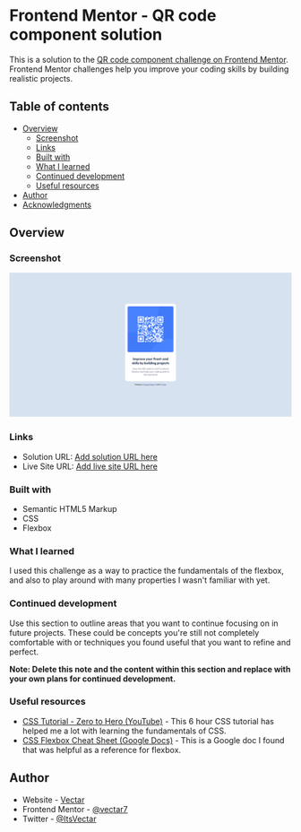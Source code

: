 # Frontend Mentor - QR code component solution

This is a solution to the [QR code component challenge on Frontend Mentor](https://www.frontendmentor.io/challenges/qr-code-component-iux_sIO_H). Frontend Mentor challenges help you improve your coding skills by building realistic projects. 

## Table of contents

- [Overview](#overview)
  - [Screenshot](#screenshot)
  - [Links](#links)
  - [Built with](#built-with)
  - [What I learned](#what-i-learned)
  - [Continued development](#continued-development)
  - [Useful resources](#useful-resources)
- [Author](#author)
- [Acknowledgments](#acknowledgments)

## Overview

### Screenshot

![](../images/screenshot.png)

### Links

- Solution URL: [Add solution URL here](https://your-solution-url.com)
- Live Site URL: [Add live site URL here](https://your-live-site-url.com)

### Built with

- Semantic HTML5 Markup
- CSS
- Flexbox

### What I learned

I used this challenge as a way to practice the fundamentals of the flexbox, and also to play
around with many properties I wasn't familiar with yet.

### Continued development

Use this section to outline areas that you want to continue focusing on in future projects. These could be concepts you're still not completely comfortable with or techniques you found useful that you want to refine and perfect.

**Note: Delete this note and the content within this section and replace with your own plans for continued development.**

### Useful resources

- [CSS Tutorial - Zero to Hero (YouTube)](https://www.youtube.com/watch?v=1Rs2ND1ryYc&t=13315s) - This 6 hour CSS tutorial has helped me a lot
with learning the fundamentals of CSS.
- [CSS Flexbox Cheat Sheet (Google Docs)](https://docs.google.com/document/d/1jWpqeNW9f6phCx9E4MJi5-VPRjdswY_A_wr4pIoeSvA/edit) - This is a Google doc I found
that was helpful as a reference for flexbox.

## Author

- Website - [Vectar](https://github.com/vectar7)
- Frontend Mentor - [@vectar7](https://www.frontendmentor.io/profile/vectar7)
- Twitter - [@ItsVectar](https://twitter.com/ItsVectar)